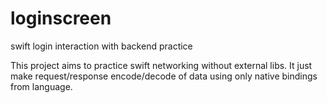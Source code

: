 # loginscreen
swift login interaction with backend practice

This project aims to practice swift networking without external libs. It just make request/response encode/decode of data using only native bindings from language.

